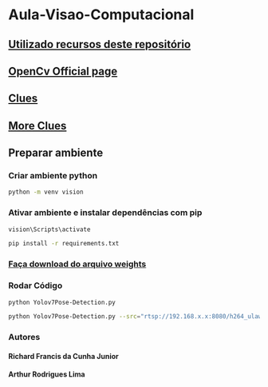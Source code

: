 # Aula-Visao-Computacional

## [Utilizado recursos deste repositório](https://github.com/WongKinYiu/yolov7.git)

## [OpenCv Official page](https://docs.opencv.org/4.x/d1/dfb/intro.html)

## [Clues](https://stackabuse.com/real-time-pose-estimation-from-video-in-python-with-yolov7/)

## [More Clues](https://learnopencv.com/yolov7-object-detection-paper-explanation-and-inference/)

## Preparar ambiente

### Criar ambiente python
```sh
python -m venv vision
```

### Ativar ambiente e instalar dependências com pip
```sh
vision\Scripts\activate
```

```sh
pip install -r requirements.txt
```

### [Faça download do arquivo weights](https://github.com/WongKinYiu/yolov7/releases/download/v0.1/yolov7-w6-pose.pt)

### Rodar Código

```sh
python Yolov7Pose-Detection.py
```

```sh
python Yolov7Pose-Detection.py --src="rtsp://192.168.x.x:8080/h264_ulaw.sdp" -t 1
```

### Autores 

#### Richard Francis da Cunha Junior

#### Arthur Rodrigues Lima 

